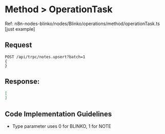 # Method > OperationTask
Ref: n8n-nodes-blinko/nodes/Blinko/operations/method/operationTask.ts  [just example]

## Request
```http
POST /api/trpc/notes.upsert?batch=1
{
}
```

## Response:
```json
[
]
```

## Code Implementation Guidelines
- Type parameter uses 0 for BLINKO, 1 for NOTE